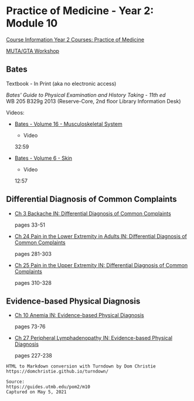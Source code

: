 # Practice of Medicine - Year 2: Module 10

[Course Information Year 2 Courses: Practice of Medicine](/usmle/pom2/course-information.html)

[MUTA/GTA Workshop](/usmle/pom2/muta-gta.html)

## Bates

Textbook - In Print (aka no electronic access)

_Bates' Guide to Physical Examination and History Taking - 11th ed_  
WB 205 B329g 2013 (Reserve-Core, 2nd floor Library Information Desk)

Videos:

*   [Bates - Volume 16 - Musculoskeletal System](http://libux.utmb.edu/login?url=http://batesvisualguide.com/multimedia.aspx?categoryID=21787#21783)
    
    *   Video
    
    32:59
    
*   [Bates - Volume 6 - Skin](https://batesvisualguide.com/multimedia.aspx?categoryID=21787#21773)
    
    *   Video
    
    12:57
    

## Differential Diagnosis of Common Complaints

*   [Ch 3 Backache IN: Differential Diagnosis of Common Complaints](http://libux.utmb.edu/login?url=https://www.clinicalkey.com/#!/content/book/3-s2.0-B9780323512329000035)
    
    pages 33-51
    
*   [Ch 24 Pain in the Lower Extremity in Adults IN: Differential Diagnosis of Common Complaints](http://libux.utmb.edu/login?url=https://www.clinicalkey.com/#!/content/book/3-s2.0-B9780323512329000242)
    
    pages 281-303
    
*   [Ch 25 Pain in the Upper Extremity IN: Differential Diagnosis of Common Complaints](https://www.clinicalkey.com/#!/content/book/3-s2.0-B9780323512329000266)
    
    pages 310-328
    

## Evidence-based Physical Diagnosis

*   [Ch 10 Anemia IN: Evidence-based Physical Diagnosis](http://libux.utmb.edu/login?url=https://www.clinicalkey.com/#!/content/book/3-s2.0-B978032339276100010X)
    
    pages 73-76
    
*   [Ch 27 Peripheral Lymphadenopathy IN: Evidence-based Physical Diagnosis](http://libux.utmb.edu/login?url=https://www.clinicalkey.com/#!/content/book/3-s2.0-B9780323392761000275)
    
    pages 227-238

```
HTML to Markdown conversion with Turndown by Dom Christie
https://domchristie.github.io/turndown/

Source:
https://guides.utmb.edu/pom2/m10
Captured on May 5, 2021
```
